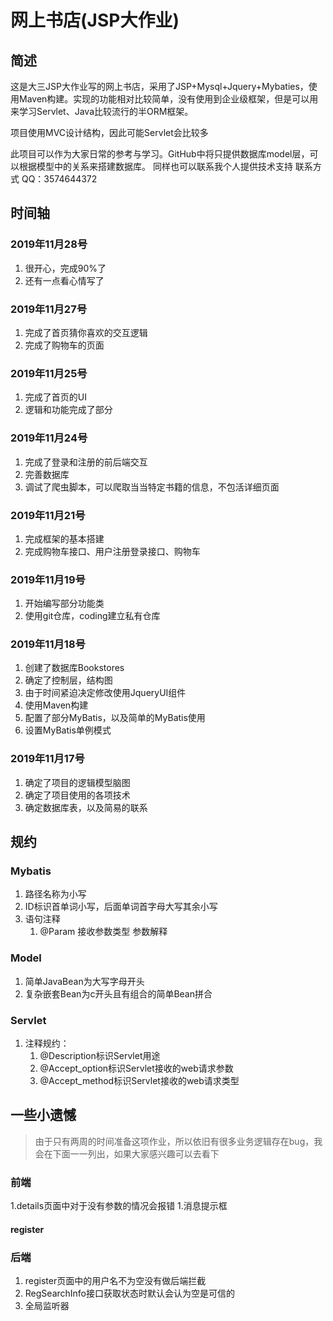 # 网上书店(JSP大作业)

## 简述

这是大三JSP大作业写的网上书店，采用了JSP+Mysql+Jquery+Mybaties，使用Maven构建。实现的功能相对比较简单，没有使用到企业级框架，但是可以用来学习Servlet、Java比较流行的半ORM框架。

项目使用MVC设计结构，因此可能Servlet会比较多

此项目可以作为大家日常的参考与学习。GitHub中将只提供数据库model层，可以根据模型中的关系来搭建数据库。
同样也可以联系我个人提供技术支持
联系方式
QQ：3574644372


## 时间轴

### 2019年11月28号
1. 很开心，完成90%了
1. 还有一点看心情写了

### 2019年11月27号
1. 完成了首页猜你喜欢的交互逻辑
1. 完成了购物车的页面

### 2019年11月25号

1. 完成了首页的UI
1. 逻辑和功能完成了部分

### 2019年11月24号

1. 完成了登录和注册的前后端交互
1. 完善数据库
1. 调试了爬虫脚本，可以爬取当当特定书籍的信息，不包活详细页面 

### 2019年11月21号

1. 完成框架的基本搭建
1. 完成购物车接口、用户注册登录接口、购物车

### 2019年11月19号

1. 开始编写部分功能类
1. 使用git仓库，coding建立私有仓库

### 2019年11月18号

1. 创建了数据库Bookstores
1. 确定了控制层，结构图
1. 由于时间紧迫决定修改使用JqueryUI组件
1. 使用Maven构建
1. 配置了部分MyBatis，以及简单的MyBatis使用
1. 设置MyBatis单例模式

### 2019年11月17号

1. 确定了项目的逻辑模型脑图
1. 确定了项目使用的各项技术
1. 确定数据库表，以及简易的联系

## 规约

### Mybatis

1. 路径名称为小写
1. ID标识首单词小写，后面单词首字母大写其余小写
1. 语句注释
    1. @Param 接收参数类型 参数解释

### Model

1. 简单JavaBean为大写字母开头
1. 复杂嵌套Bean为c开头且有组合的简单Bean拼合

### Servlet

1. 注释规约：
    1. @Description标识Servlet用途
    1. @Accept_option标识Servlet接收的web请求参数
    1. @Accept_method标识Servlet接收的web请求类型

## 一些小遗憾

> 由于只有两周的时间准备这项作业，所以依旧有很多业务逻辑存在bug，我会在下面一一列出，如果大家感兴趣可以去看下

### 前端

1.details页面中对于没有参数的情况会报错
1.消息提示框

#### register


### 后端

1. register页面中的用户名不为空没有做后端拦截
1. RegSearchInfo接口获取状态时默认会认为空是可信的
1. 全局监听器